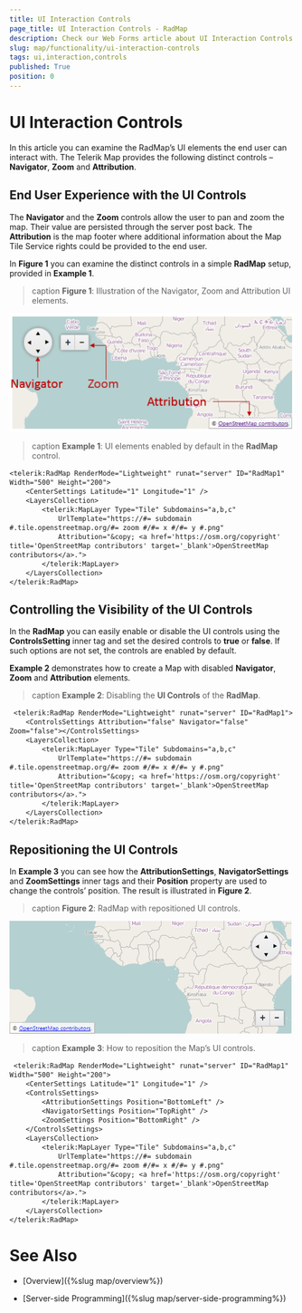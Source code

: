 ```yaml
---
title: UI Interaction Controls
page_title: UI Interaction Controls - RadMap
description: Check our Web Forms article about UI Interaction Controls.
slug: map/functionality/ui-interaction-controls
tags: ui,interaction,controls
published: True
position: 0
---
```


# UI Interaction Controls

In this article you can examine the RadMap’s UI elements the end user can interact with. The Telerik Map provides the following distinct controls – **Navigator**, **Zoom** and **Attribution**.

## End User Experience with the UI Controls

The **Navigator** and the **Zoom** controls allow the user to pan and zoom the map. Their value are persisted through the server post back. The **Attribution** is the map footer where additional information about the Map Tile Service rights could be provided to the end user.

In **Figure 1** you can examine the distinct controls in a simple **RadMap** setup, provided in **Example 1**.

>caption **Figure 1**: Illustration of the Navigator, Zoom and Attribution UI elements.

![Rad Map-UI-Controls-with-Pointers](images/RadMap-UI-Controls-with-Pointers.png)

>caption **Example 1**: UI elements enabled by default in the **RadMap** control.

````ASP.NET
<telerik:RadMap RenderMode="Lightweight" runat="server" ID="RadMap1" Width="500" Height="200">
	<CenterSettings Latitude="1" Longitude="1" />
	<LayersCollection>
		<telerik:MapLayer Type="Tile" Subdomains="a,b,c"
			UrlTemplate="https://#= subdomain #.tile.openstreetmap.org/#= zoom #/#= x #/#= y #.png"
			Attribution="&copy; <a href='https://osm.org/copyright' title='OpenStreetMap contributors' target='_blank'>OpenStreetMap contributors</a>.">
		</telerik:MapLayer>
	</LayersCollection>
</telerik:RadMap>
````

## Controlling the Visibility of the UI Controls

In the **RadMap** you can easily enable or disable the UI controls using the **ControlsSetting** inner tag and set the desired controls to **true** or **false**. If such options are not set, the controls are enabled by default.

**Example 2** demonstrates how to create a Map with disabled **Navigator**, **Zoom** and **Attribution** elements.

>caption **Example 2**: Disabling the **UI Controls** of the **RadMap**.

````ASP.NET
 <telerik:RadMap RenderMode="Lightweight" runat="server" ID="RadMap1">
	<ControlsSettings Attribution="false" Navigator="false" Zoom="false"></ControlsSettings>
	<LayersCollection>
		<telerik:MapLayer Type="Tile" Subdomains="a,b,c"
			UrlTemplate="https://#= subdomain #.tile.openstreetmap.org/#= zoom #/#= x #/#= y #.png"
			Attribution="&copy; <a href='https://osm.org/copyright' title='OpenStreetMap contributors' target='_blank'>OpenStreetMap contributors</a>.">
		</telerik:MapLayer>
	</LayersCollection>
</telerik:RadMap>
````

## Repositioning the UI Controls

In **Example 3** you can see how the **AttributionSettings**, **NavigatorSettings** and **ZoomSettings** inner tags and their **Position** property are used to change the controls’ position. The result is illustrated in **Figure 2**.

>caption **Figure 2**: RadMap with repositioned UI controls.

![RadMap-UI-Controls-repositioned](images/RadMap-UI-Controls-repositioned.png)

>caption **Example 3**: How to reposition the Map’s UI controls.

````ASP.NET
 <telerik:RadMap RenderMode="Lightweight" runat="server" ID="RadMap1" Width="500" Height="200">
	<CenterSettings Latitude="1" Longitude="1" />
	<ControlsSettings>
		<AttributionSettings Position="BottomLeft" />
		<NavigatorSettings Position="TopRight" />
		<ZoomSettings Position="BottomRight" />
	</ControlsSettings>
	<LayersCollection>
		<telerik:MapLayer Type="Tile" Subdomains="a,b,c"
			UrlTemplate="https://#= subdomain #.tile.openstreetmap.org/#= zoom #/#= x #/#= y #.png"
			Attribution="&copy; <a href='https://osm.org/copyright' title='OpenStreetMap contributors' target='_blank'>OpenStreetMap contributors</a>.">
		</telerik:MapLayer>
	</LayersCollection>
</telerik:RadMap>
````

# See Also

 * [Overview]({%slug map/overview%})

 * [Server-side Programming]({%slug map/server-side-programming%})
